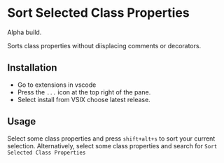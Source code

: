 # Sort Selected Class Properties

Alpha build.

Sorts class properties without diisplacing comments or decorators.

## Installation

- Go to extensions in vscode
- Press the `...` icon at the top right of the pane.
- Select install from VSIX choose latest release.

## Usage

Select some class properties and press `shift+alt+s` to sort your current selection.
Alternatively, select some class properties and search for `Sort Selected Class Properties`
